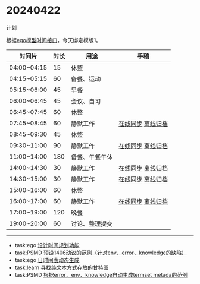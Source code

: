 # 20240422

计划  

根据[ego模型时间接口](https://gitee.com/hyg/blog/blob/master/timeflow.md)，今天绑定模版1。

| 时间片 | 时长 | 用途 | 手稿 |  
| --- | --- | --- | --- |  
| 04:00~04:15 | 15 | 休整 |  |  
| 04:15~05:15 | 60 | 备餐、运动 |  |  
| 05:15~06:00 | 45 | 早餐 |  |  
| 06:00~06:45 | 45 | 会议、自习 |  |  
| 06:45~07:45 | 60 | 休整 |  |  
| 07:45~08:45 | 60 | 静默工作 | [在线同步](http://simp.ly/p/xtgD4F) [离线归档](../../draft/2024/04/20240422074500.md) |  
| 08:45~09:30 | 45 | 休整 |  |  
| 09:30~11:00 | 90 | 静默工作 | [在线同步](http://simp.ly/p/j1SspP) [离线归档](../../draft/2024/04/20240422093000.md) |  
| 11:00~14:00 | 180 | 备餐、午餐午休 |  |  
| 14:00~14:30 | 30 | 静默工作 | [在线同步](http://simp.ly/p/8t3vlk) [离线归档](../../draft/2024/04/20240422140000.md) |  
| 14:30~15:00 | 30 | 静默工作 | [在线同步](http://simp.ly/p/5k9gJy) [离线归档](../../draft/2024/04/20240422143000.md) |  
| 15:00~16:00 | 60 | 休整 |  |  
| 16:00~17:00 | 60 | 静默工作 | [在线同步](http://simp.ly/p/4QDThK) [离线归档](../../draft/2024/04/20240422160000.md) |  
| 17:00~19:00 | 120 | 晚餐 |  |  
| 19:00~20:00 | 60 | 讨论、整理提交 |  |  


---

- task:ego  [设计时间规划功能](../../../draft/2024/04/20240422074500.md)
- task:PSMD  [预设1406动议的范例（针对env、error、knowledge的缺陷）](../../../draft/2024/04/20240422093000.md)
- task:ego  [日时间表动态生成](../../../draft/2024/04/20240422140000.md)
- task:learn  [寻找纯文本方式存放的甘特图](../../../draft/2024/04/20240422143000.md)
- task:PSMD  [根据error、env、knowledge自动生成termset metada的范例](../../../draft/2024/04/20240422160000.md)
